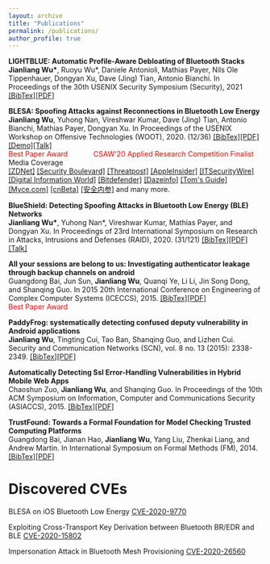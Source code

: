 ```yaml
---
layout: archive
title: "Publications"
permalink: /publications/
author_profile: true
---
```

**LIGHTBLUE: Automatic Profile-Aware Debloating of Bluetooth Stacks**<br/>
**Jianliang Wu\***, Ruoyu Wu\*, Daniele Antonioli, Mathias Payer, Nils Ole Tippenhauer, Dongyan Xu, Dave (Jing) Tian, Antonio Bianchi. In Proceedings of the 30th USENIX Security Symposium (Security), 2021
[[BibTex]](https://allenjlw.github.io/portfolio/bib-lightblue/)[[PDF]](https://github.com/allenjlw/allenjlw.github.io/raw/master/pdfpapers/lightblue.pdf)<br/>

**BLESA: Spoofing Attacks against Reconnections in Bluetooth Low Energy**<br/>
**Jianliang Wu**, Yuhong Nan, Vireshwar Kumar, Dave (Jing) Tian, Antonio Bianchi, Mathias Payer, Dongyan Xu. In Proceedings of the USENIX Workshop on Offensive Technologies (WOOT), 2020. (12/36)
[[BibTex]](https://allenjlw.github.io/portfolio/bib-blesa/)[[PDF]](https://github.com/allenjlw/allenjlw.github.io/raw/master/pdfpapers/blesa.pdf)[[Demo]](https://allenjlw.github.io/portfolio/blesa_demo/)[[Talk]](https://drive.google.com/file/d/134GHlTL9OGIACa7chBGeg5EuCR7MoFOq/view?usp=sharing)<br/>
<span style="color:red">Best Paper Award &nbsp; &nbsp; &nbsp; &nbsp; &nbsp; &nbsp; CSAW'20 Applied Research Competition Finalist</span><br/>
Media Coverage<br/>
[[ZDNet]](https://www.zdnet.com/article/billions-of-devices-vulnerable-to-new-blesa-bluetooth-security-flaw/)
[[Security Boulevard]](https://securityboulevard.com/2020/07/bluetooth-reconnection-flaw-could-lead-to-spoofing-attacks/)
[[Threatpost]](https://threatpost.com/bluetooth-spoofing-bug-iot-devices/159291/) 
[[AppleInsider]](https://appleinsider.com/articles/20/09/17/blesa-bluetooth-vulnerability-impacts-billions-of-devices-but-ios-users-are-safe)
[[ITSecurityWire]](https://itsecuritywire.com/quick-bytes/blesa-bluetooth-security-flaw-could-affect-billions-of-devices/)
[[Digital Information World]](https://www.digitalinformationworld.com/2020/09/the-new-blesa-bluetooth-security-flaw-can-keep-billions-of-devices-vulnerable.html)
[[Bitdefender]](https://www.bitdefender.com/box/blog/iot-news/new-blesa-bluetooth-vulnerability-affect-billions-iot-devices-researchers-warn/)
[[Dazeinfo]](https://dazeinfo.com/2020/09/17/bluetooth-vulnerability-blesa-devices-rick/)
[[Tom's Guide]](https://www.tomsguide.com/news/blesa-bluetooth-attack)
[[Myce.com]](https://www.myce.com/news/blesa-bluetooth-flaw-affects-iot-devices-94440/)
[[cnBeta]](https://www.cnbeta.com/articles/tech/1030087.htm)
[[安全内参]](https://www.secrss.com/articles/25770) and many more.

**BlueShield: Detecting Spoofing Attacks in Bluetooth Low Energy (BLE) Networks**<br/>
**Jianliang Wu\***, Yuhong Nan\*, Vireshwar Kumar, Mathias Payer, and Dongyan Xu. In Proceedings of 23rd International Symposium on Research in Attacks, Intrusions and Defenses (RAID), 2020. (31/121)
[[BibTex]](https://allenjlw.github.io/portfolio/bib-blueshield/)[[PDF]](https://github.com/allenjlw/allenjlw.github.io/raw/master/pdfpapers/blueshield.pdf)[[Talk]](https://drive.google.com/file/d/1KdSBdKegcp-RJUT8POBcVS4pI1n1NJbE/view?usp=sharing)

**All your sessions are belong to us: Investigating authenticator leakage through backup channels on android**<br/>
Guangdong Bai, Jun Sun, **Jianliang Wu**, Quanqi Ye, Li Li, Jin Song Dong, and Shanqing Guo. In 2015 20th International Conference on Engineering of Complex Computer Systems (ICECCS), 2015.
[[BibTex]](https://allenjlw.github.io/portfolio/bib-all-your/)[[PDF]](https://ieeexplore.ieee.org/abstract/document/7384230)<br/>
<span style="color:red">Best Paper Award</span>

**PaddyFrog: systematically detecting confused deputy vulnerability in Android applications**<br/>
**Jianliang Wu**, Tingting Cui, Tao Ban, Shanqing Guo, and Lizhen Cui. Security and Communication Networks (SCN), vol. 8 no. 13 (2015): 2338-2349.
[[BibTex]](https://allenjlw.github.io/portfolio/bib-paddyfrog/)[[PDF]]((https://onlinelibrary.wiley.com/doi/full/10.1002/sec.1179))

**Automatically Detecting Ssl Error-Handling Vulnerabilities in Hybrid Mobile Web Apps**<br/>
Chaoshun Zuo, **Jianliang Wu**, and Shanqing Guo. In Proceedings of the 10th ACM Symposium on Information, Computer and Communications Security (ASIACCS), 2015.
[[BibTex]](https://allenjlw.github.io/portfolio/bib-ssl-error/)[[PDF]](https://dl.acm.org/citation.cfm?id=2714583)

**TrustFound: Towards a Formal Foundation for Model Checking Trusted Computing Platforms**<br/>
Guangdong Bai, Jianan Hao, **Jianliang Wu**, Yang Liu, Zhenkai Liang, and Andrew Martin. In International Symposium on Formal Methods (FM), 2014.
[[BibTex]](https://allenjlw.github.io/portfolio/bib-trustfound/)[[PDF]](https://link.springer.com/chapter/10.1007/978-3-319-06410-9_8)

# Discovered CVEs
BLESA on iOS Bluetooth Low Energy [CVE-2020-9770](https://support.apple.com/en-us/HT211102)

Exploiting Cross-Transport Key Derivation between Bluetooth BR/EDR and BLE [CVE-2020-15802](https://www.bluetooth.com/learn-about-bluetooth/bluetooth-technology/bluetooth-security/blurtooth/)

Impersonation Attack in Bluetooth Mesh Provisioning [CVE-2020-26560](https://www.bluetooth.com/learn-about-bluetooth/key-attributes/bluetooth-security/impersonation-mesh/)
